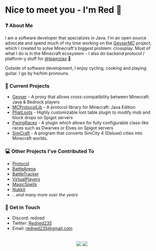# Nice to meet you - I'm Red :wave:

### :question: About Me

I am a software developer that specializes in Java. I'm an open source advocate and spend much of my time working on the [GeyserMC](https://github.com/GeyserMC) project, which I created to solve Minecraft's biggest problem: crossplay. Most of what I do is in the Minecraft ecosystem - I also do backend protocol / platform-y stuff for [@teamziax](https://github.com/teamziax) :eyes:

Outside of software development, I enjoy cycling, cooking and playing guitar. I go by he/him pronouns.

### :telescope: Current Projects
- [Geyser](https://github.com/GeyserMC/Geyser) - A proxy that allows cross-compatibility between Minecraft: Java & Bedrock players
- [MCProtocolLib](https://github.com/GeyserMC/MCProtocolLib) - A protocol library for Minecraft: Java Edition
- [PhatLoots](https://github.com/Redned235/PhatLoots) - Highly customizable loot table plugin to modify mob and block drops on Spigot servers
- [PwingRaces](https://github.com/Pwing-Minecraft/PwingRaces) - A plugin which allows for fully configurable class-like races such as Dwarves or Elves on Spigot servers
- [SimCraft](https://github.com/Redned235/SimCraft) - A program that converts SimCity 4 (Deluxe) cities into Minecraft worlds. 

### :computer: Other Projects I've Contributed To
- [Protocol](https://github.com/CloudburstMC/Protocol)
- [BattleArena](https://github.com/BattlePlugins/BattleArena) 
- [BattleTracker](https://github.com/BattlePlugins/BattleTracker)
- [VirtualPlayers](https://github.com/BattlePlugins/VirtualPlayers) 
- [MagicSpells](https://github.com/TheComputerGeek2/MagicSpells) 
- [Nukkit](https://github.com/CloudburstMC/Nukkit)
- _.. and many more over the years_

### :mega: **Get in Touch**
- Discord: redned
- Twitter: [Redned235](https://twitter.com/Redned235)
- Email: redned235@gmail.com

<br>
 
<div align="center">
  <img align="center" src="https://github-readme-stats-one-bice.vercel.app/api?username=Redned235&show_icons=true&count_private=true&role=OWNER,ORGANIZATION_MEMBER,COLLABORATOR"/>
  <img align="center" src="https://streak-stats.demolab.com/?user=redned235&hide_border=true"/>
</div>
